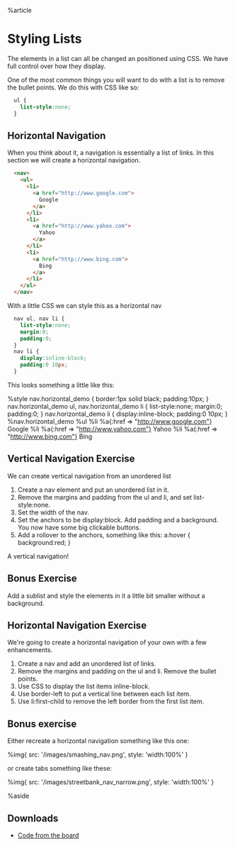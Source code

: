 %article




# Styling Lists

The elements in a list can all be changed an positioned using CSS. We have full control over how they display.

One of the most common things you will want to do with a list is to remove the bullet points. We do this with CSS like so:

```css
  ul {
    list-style:none;
  }
```






## Horizontal Navigation

When you think about it, a navigation is essentially a list of links. In this section we will create a horizontal navigation.

```html
  <nav>
    <ul>
      <li>
        <a href="http://www.google.com">
          Google
        </a>
      </li>
      <li>
        <a href="http://www.yahoo.com">
          Yahoo
        </a>
      </li>
      <li>
        <a href="http://www.bing.com">
          Bing
        </a>
      </li>
    </ul>
  </nav>
```





With a little CSS we can style this as a horizontal nav

```css
  nav ul, nav li {
    list-style:none;
    margin:0;
    padding:0;
  }
  nav li {
    display:inline-block;
    padding:0 10px;
  }
```




This looks something a little like this:

%style
nav.horizontal_demo {
border:1px solid black;
padding:10px;
}
nav.horizontal_demo ul, nav.horizontal_demo li {
list-style:none;
margin:0;
padding:0;
}
nav.horizontal_demo li {
display:inline-block;
padding:0 10px;
}
%nav.horizontal_demo
%ul
%li
%a{:href => "http://www.google.com"}
Google
%li
%a{:href => "http://www.yahoo.com"}
Yahoo
%li
%a{:href => "http://www.bing.com"}
Bing



## Vertical Navigation Exercise

We can create vertical navigation from an unordered list

1. Create a nav element and put an unordered list in it.
2. Remove the margins and padding from the ul and li, and set list-style:none.
3. Set the width of the nav.
4. Set the anchors to be display:block. Add padding and a background. You now have some big clickable buttons.
5. Add a rollover to the anchors, something like this: a:hover { background:red; }

A vertical navigation!

## Bonus Exercise

Add a sublist and style the elements in it a little bit smaller without a background.


## Horizontal Navigation Exercise

We're going to create a horizontal navigation of your own with a few enhancements.

1. Create a nav and add an unordered list of links.
2. Remove the margins and padding on the ul and li. Remove the bullet points.
3. Use CSS to display the list items inline-block.
4. Use border-left to put a vertical line between each list item.
5. Use li:first-child to remove the left border from the first list item.

## Bonus exercise

Either recreate a horizontal navigation something like this one:

%img{ src: '/images/smashing_nav.png', style: 'width:100%' }


or create tabs something like these:

%img{ src: '/images/streetbank_nav_narrow.png', style: 'width:100%' }


%aside

## Downloads

* [Code from the board](https://www.dropbox.com/sh/5408555gzscrgs4/AABoartsbDraXy-BCL7BUyPva?dl=1)
